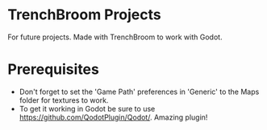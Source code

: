 # TrenchBroom Projects
For future projects.
Made with TrenchBroom to work with Godot.

# Prerequisites
- Don't forget to set the 'Game Path' preferences in 'Generic' to the Maps folder for textures to work.
- To get it working in Godot be sure to use https://github.com/QodotPlugin/Qodot/. Amazing plugin!
